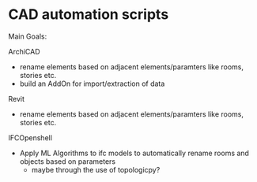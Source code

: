 # CAD automation scripts

Main Goals:

ArchiCAD
- rename elements based on adjacent elements/paramters like rooms, stories etc.
- build an AddOn for import/extraction of data

Revit
- rename elements based on adjacent elements/paramters like rooms, stories etc.

IFCOpenshell
- Apply ML Algorithms to ifc models to automatically rename rooms and objects based on parameters
    - maybe through the use of topologicpy?

